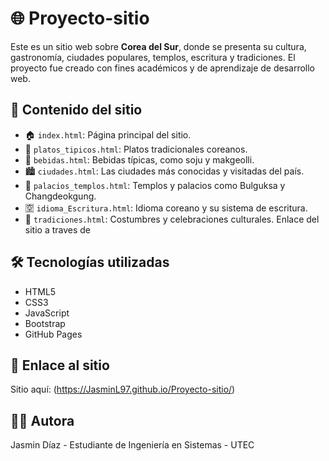 # 🌐 Proyecto-sitio

Este es un sitio web sobre **Corea del Sur**, donde se presenta su cultura, gastronomía, ciudades populares, templos, escritura y tradiciones. El proyecto fue creado con fines académicos y de aprendizaje de desarrollo web.

## 📁 Contenido del sitio

- 🏠 `index.html`: Página principal del sitio.
- 🍲 `platos_tipicos.html`: Platos tradicionales coreanos.
- 🍶 `bebidas.html`: Bebidas típicas, como soju y makgeolli.
- 🏙️ `ciudades.html`: Las ciudades más conocidas y visitadas del país.
- 🏯 `palacios_templos.html`: Templos y palacios como Bulguksa y Changdeokgung.
- 🈳 `idioma_Escritura.html`: Idioma coreano y su sistema de escritura.
- 🎎 `tradiciones.html`: Costumbres y celebraciones culturales.
Enlace del sitio a traves de 
## 🛠️ Tecnologías utilizadas

- HTML5
- CSS3  
- JavaScript  
- Bootstrap
- GitHub Pages
## 🔗 Enlace al sitio

Sitio aquí: (https://JasminL97.github.io/Proyecto-sitio/)


## 👩‍💻 Autora
Jasmin Díaz - Estudiante de Ingeniería en Sistemas - UTEC
